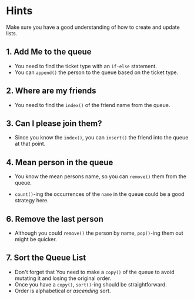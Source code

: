 # Hints

Make sure you have a good understanding of how to create and update lists.

## 1. Add Me to the queue

- You need to find the ticket type with an `if-else` statement.
- You can `append()` the person to the queue based on the ticket type.

## 2. Where are my friends

- You need to find the `index()` of the friend name from the queue.

## 3. Can I please join them?

- Since you know the `index()`, you can `insert()` the friend into the queue at that point.

## 4. Mean person in the queue

- You know the mean persons name, so you can `remove()` them from the queue.

-  `count()`-ing the occurrences of the `name` in the queue could be a good strategy here.

## 6. Remove the last person

- Although you could `remove()` the person by name, `pop()`-ing them out might be quicker.

## 7. Sort the Queue List

- Don't forget that You need to make a `copy()` of the queue to avoid mutating it and losing the original order.
- Once you have a `copy()`, `sort()`-ing should be straightforward.
- Order is alphabetical or _ascending_ sort.